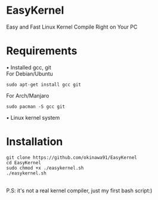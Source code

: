 # EasyKernel
Easy and Fast Linux Kernel Compile Right on Your PC
# Requirements
• Installed gcc, git <br />
For Debian/Ubuntu
```
sudo apt-get install gcc git
```
For Arch/Manjaro
```
sudo pacman -S gcc git
```
• Linux kernel system <br />
# Installation
```
git clone https://github.com/okinawa91/EasyKernel
cd EasyKernel
sudo chmod +x ./easykernel.sh
./easykernel.sh
```

<br />
P.S: it's not a real kernel compiler, just my first bash script:)

